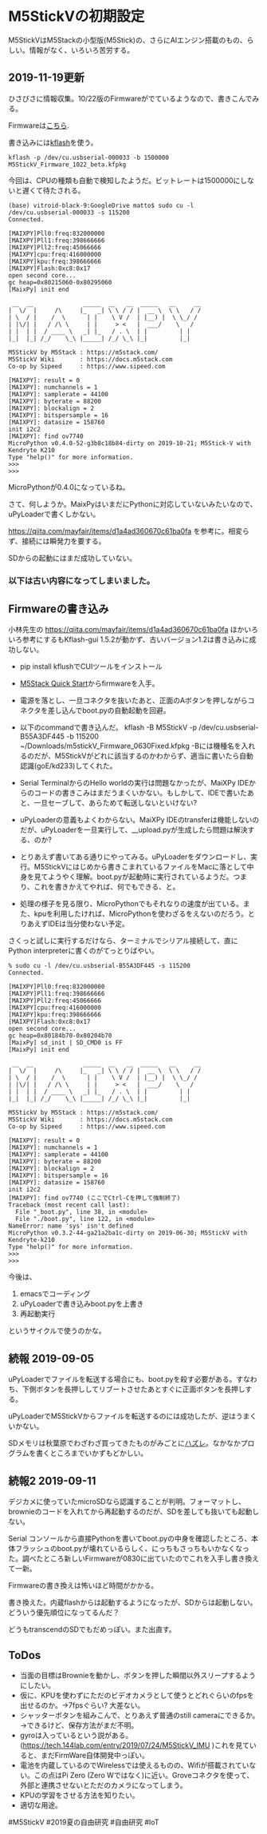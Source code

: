 # M5StickVの初期設定

M5StickVはM5Stackの小型版(M5Stick)の、さらにAIエンジン搭載のもの、らしい。情報がなく、いろいろ苦労する。


## 2019-11-19更新

ひさびさに情報収集。10/22版のFirmwareがでているようなので、書きこんでみる。

Firmwareは[こちら](https://docs.m5stack.com/#/en/quick_start/m5stickv/m5stickv_quick_start).

書き込みには[kflash](https://github.com/kendryte/kflash.py)を使う。

    kflash -p /dev/cu.usbserial-000033 -b 1500000 M5StickV_Firmware_1022_beta.kfpkg 

今回は、CPUの種類も自動で検知したようだ。ビットレートは1500000にしないと遅くて待たされる。

```
(base) vitroid-black-9:GoogleDrive matto$ sudo cu -l /dev/cu.usbserial-000033 -s 115200
Connected.

[MAIXPY]Pll0:freq:832000000
[MAIXPY]Pll1:freq:398666666
[MAIXPY]Pll2:freq:45066666
[MAIXPY]cpu:freq:416000000
[MAIXPY]kpu:freq:398666666
[MAIXPY]Flash:0xc8:0x17
open second core...
gc heap=0x80215060-0x80295060
[MaixPy] init end

 __  __              _____  __   __  _____   __     __
|  \/  |     /\     |_   _| \ \ / / |  __ \  \ \   / /
| \  / |    /  \      | |    \ V /  | |__) |  \ \_/ /
| |\/| |   / /\ \     | |     > <   |  ___/    \   /
| |  | |  / ____ \   _| |_   / . \  | |         | |
|_|  |_| /_/    \_\ |_____| /_/ \_\ |_|         |_|

M5StickV by M5Stack : https://m5stack.com/
M5StickV Wiki       : https://docs.m5stack.com
Co-op by Sipeed     : https://www.sipeed.com

[MAIXPY]: result = 0
[MAIXPY]: numchannels = 1
[MAIXPY]: samplerate = 44100
[MAIXPY]: byterate = 88200
[MAIXPY]: blockalign = 2
[MAIXPY]: bitspersample = 16
[MAIXPY]: datasize = 158760
init i2c2
[MAIXPY]: find ov7740
MicroPython v0.4.0-52-g3b8c18b84-dirty on 2019-10-21; M5Stick-V with Kendryte K210
Type "help()" for more information.
>>> 
>>> 
```

MicroPythonが0.4.0になっているね。

さて、何しようか。MaixPyはいまだにPythonに対応していないみたいなので、uPyLoaderで書くしかない。

https://qiita.com/mayfair/items/d1a4ad360670c61ba0fa を参考に。相変らず、接続には瞬発力を要する。

SDからの起動にはまだ成功していない。

### 以下は古い内容になってしまいました。

## Firmwareの書き込み

小林先生の https://qiita.com/mayfair/items/d1a4ad360670c61ba0fa ほかいろいろ参考にするもKflash-gui 1.5.2が動かず、古いバージョン1.2は書き込みに成功しない。




* pip install kflushでCUIツールをインストール
* [M5Stack Quick Start](https://docs.m5stack.com/#/en/quick_start/m5stickv/m5stickv_quick_start)からfirmwareを入手。
* 電源を落とし、一旦コネクタを抜いたあと、正面のAボタンを押しながらコネクタを差し込んでboot.pyの自動起動を回避。
* 以下のcommandで書き込んだ。
        kflash -B M5StickV  -p /dev/cu.usbserial-B55A3DF445 -b 115200 ~/Downloads/m5stickV_Firmware_0630Fixed.kfpkg 
       -Bには機種名を入れるのだが、M5StickVがどれに該当するのかわからず、適当に書いたら自動認識(goE/kd233)してくれた。

* Serial TerminalからのHello worldの実行は問題なかったが、MaiXPy IDEからのコードの書きこみはまだうまくいかない。もしかして、IDEで書いたあと、一旦セーブして、あらためて転送しないといけない?
* uPyLoaderの意義もよくわからない。MaiXPy IDEのtransferは機能しないのだが、uPyLoaderを一旦実行して、__upload.pyが生成したら問題は解決する、のか? 
* とりあえず書いてある通りにやってみる。uPyLoaderをダウンロードし、実行。M5StickVにはじめから書きこまれているファイルをMacに落として中身を見てようやく理解。boot.pyが起動時に実行されているようだ。つまり、これを書きかえてやれば、何でもできる、と。
* 処理の様子を見る限り、MicroPythonでもそれなりの速度が出ている。また、kpuを利用したければ、MicroPythonを使わざるをえないのだろう。とりあえずIDEは当分使わない予定。



さくっと試しに実行するだけなら、ターミナルでシリアル接続して、直にPython interpreterに書くのがてっとりばやい。

```shell
% sudo cu -l /dev/cu.usbserial-B55A3DF445 -s 115200
Connected.

[MAIXPY]Pll0:freq:832000000
[MAIXPY]Pll1:freq:398666666
[MAIXPY]Pll2:freq:45066666
[MAIXPY]cpu:freq:416000000
[MAIXPY]kpu:freq:398666666
[MAIXPY]Flash:0xc8:0x17
open second core...
gc heap=0x80184b70-0x80204b70
[MaixPy] sd_init | SD_CMD0 is FF
[MaixPy] init end

 __  __              _____  __   __  _____   __     __
|  \/  |     /\     |_   _| \ \ / / |  __ \  \ \   / /
| \  / |    /  \      | |    \ V /  | |__) |  \ \_/ /
| |\/| |   / /\ \     | |     > <   |  ___/    \   /
| |  | |  / ____ \   _| |_   / . \  | |         | |
|_|  |_| /_/    \_\ |_____| /_/ \_\ |_|         |_|

M5StickV by M5Stack : https://m5stack.com/
M5StickV Wiki       : https://docs.m5stack.com
Co-op by Sipeed     : https://www.sipeed.com

[MAIXPY]: result = 0
[MAIXPY]: numchannels = 1
[MAIXPY]: samplerate = 44100
[MAIXPY]: byterate = 88200
[MAIXPY]: blockalign = 2
[MAIXPY]: bitspersample = 16
[MAIXPY]: datasize = 158760
init i2c2
[MAIXPY]: find ov7740 (ここでCtrl-Cを押して強制終了)
Traceback (most recent call last):
  File "_boot.py", line 38, in <module>
  File "./boot.py", line 122, in <module>
NameError: name 'sys' isn't defined
MicroPython v0.3.2-44-ga21a2ba1c-dirty on 2019-06-30; M5StickV with Kendryte-k210
Type "help()" for more information.
>>> 
>>> 
```

今後は、


1. emacsでコーディング
2. uPyLoaderで書き込みboot.pyを上書き
3. 再起動実行

というサイクルで使うのかな。

## 続報 2019-09-05

uPyLoaderでファイルを転送する場合にも、boot.pyを殺す必要がある。すなわち、下側ボタンを長押ししてリブートさせたあとすぐに正面ボタンを長押しする。

uPyLoaderでM5StickVからファイルを転送するのには成功したが、逆はうまくいかない。

SDメモリは秋葉原でわざわざ買ってきたものがみごとに[ハズレ](https://docs.google.com/spreadsheets/d/10Vv8ZQkbXX59aT_GkoolTMHf83zroIT21uNjvQMaGng/edit#gid=0)。なかなかプログラムを書くところまでいかずもどかしい。

## 続報2 2019-09-11

デジカメに使っていたmicroSDなら認識することが判明。フォーマットし、brownieのコードを入れてから再起動するのだが、SDを差しても抜いても起動しない。

Serial コンソールから直接Pythonを書いてboot.pyの中身を確認したところ、本体フラッシュのboot.pyが壊れているらしく、にっちもさっちもいかなくなった。調べたところ新しいFirmwareが0830に出ていたのでこれを入手し書き換えて一新。

Firmwareの書き換えは怖いほど時間がかかる。

書き換えた。内蔵flashからは起動するようになったが、SDからは起動しない。どういう優先順位になってるんだ？

どうもtranscendのSDでもだめっぽい。また出直す。


## ToDos

* 当面の目標はBrownieを動かし、ボタンを押した瞬間以外スリープするようにしたい。
* 仮に、KPUを使わずにただのビデオカメラとして使うとどれぐらいのfpsを出せるのか。→7fpsぐらい? 大差ない。
* シャッターボタンを組みこんで、とりあえず普通のstill cameraにできるか。→できるけど、保存方法がまだ不明。
* gyroは入っているという説がある。(https://tech.144lab.com/entry/2019/07/24/M5StickV_IMU )これを見ていると、まだFirmWare自体開発中っぽい。
* 電池を内蔵しているのでWirelessでは使えるものの、Wifiが搭載されていない。この点はPi Zero (Zero Wではなく)に近い。Groveコネクタを使って、外部と連携させないとただのカメラになってしまう。
* KPUの学習をさせる方法を知りたい。
* 適切な用途。



#M5StickV #2019夏の自由研究  #自由研究 
#IoT



